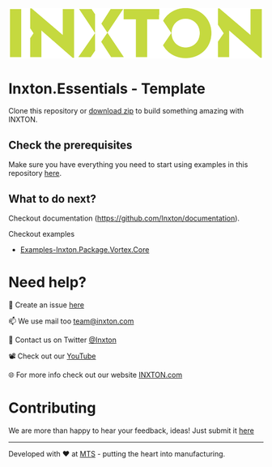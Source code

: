 ![Inxton logo](https://github.com/Inxton/Inxton.Vortex.Framework/raw/master/assets/logo.png)

# Inxton.Essentials - Template

Clone this repository or [download zip](https://github.com/Inxton/template.core/archive/master.zip) to build something amazing with INXTON.

## Check the prerequisites

Make sure you have everything you need to start using examples in this repository [here](https://github.com/Inxton/documentation/blob/master/PREREQUISITES.MD).


## What to do next?

Checkout documentation  (https://github.com/Inxton/documentation).

Checkout examples  
* [Examples-Inxton.Package.Vortex.Core](https://github.com/Inxton/Examples-Inxton.Package.Vortex.Core) 

# Need help?

🧪 Create an issue [here](https://github.com/Inxton/Feedback/issues/new/choose)

📫 We use mail too team@inxton.com 

🐤 Contact us on Twitter [@Inxton](https://twitter.com/inxtonteam)

📽 Check out our [YouTube](https://www.youtube.com/channel/UCB3EcnWyLSsV5gqSt8PRDXA/featured)

🌐 For more info check out our website [INXTON.com](https://www.inxton.com/)


# Contributing

We are more than happy to hear your feedback, ideas!
Just submit it [here](https://github.com/Inxton/Feedback/issues/new/choose)  

---
Developed with ❤ at [MTS](https://www.mts.sk/en) - putting the heart into manufacturing.
 

